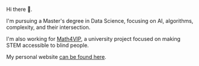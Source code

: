 Hi there 👋. 

I'm pursuing a Master's degree in Data Science, focusing on AI, algorithms, complexity, and their intersection.

I'm also working for [Math4VIP](www.math4vip.org), a university project focused on making STEM accessible to blind people.


My personal website [can be found here](https://moritz-gross.github.io/).

